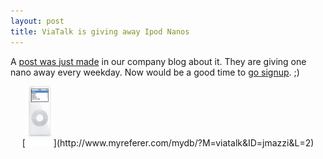 ```yaml
--- 
layout: post
title: ViaTalk is giving away Ipod Nanos
---
```

A [post was just made](http://www.nocblog.com/general/2006/02/01/who-gives-away-an-ipod-nano-every-day/) in our company blog about it. They are giving one nano away every weekday. Now would be a good time to [go signup](http://www.myreferer.com/mydb/?M=viatalk&ID=jmazzi&L=2). ;)
<div style="text-align: center">[<img width="45" height="96" alt="White Ipod Nano" id="image89" src="/assets/featuresflipmainwhite20050907.jpg" />](http://www.myreferer.com/mydb/?M=viatalk&ID=jmazzi&L=2)</div>
